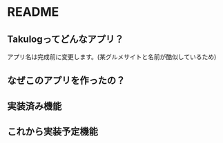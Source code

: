# README

## Takulogってどんなアプリ？
アプリ名は完成前に変更します。(某グルメサイトと名前が酷似しているため)

## なぜこのアプリを作ったの？

## 実装済み機能

## これから実装予定機能